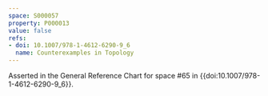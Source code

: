 ```yaml
---
space: S000057
property: P000013
value: false
refs:
- doi: 10.1007/978-1-4612-6290-9_6
  name: Counterexamples in Topology
---
```


Asserted in the General Reference Chart for space #65 in
{{doi:10.1007/978-1-4612-6290-9_6}}.
